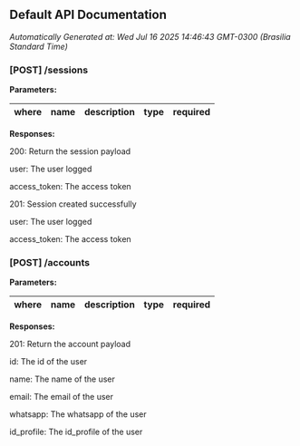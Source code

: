 ## Default API Documentation
*Automatically Generated at: Wed Jul 16 2025 14:46:43 GMT-0300 (Brasilia Standard Time)*

### [POST] /sessions
**Parameters:**

| where | name | description | type | required |
| --- | --- | --- | --- | --- |

**Responses:**

200: Return the session payload

user: The user logged

access_token: The access token

201: Session created successfully

user: The user logged

access_token: The access token


### [POST] /accounts
**Parameters:**

| where | name | description | type | required |
| --- | --- | --- | --- | --- |

**Responses:**

201: Return the account payload

id: The id of the user

name: The name of the user

email: The email of the user

whatsapp: The whatsapp of the user

id_profile: The id_profile of the user


